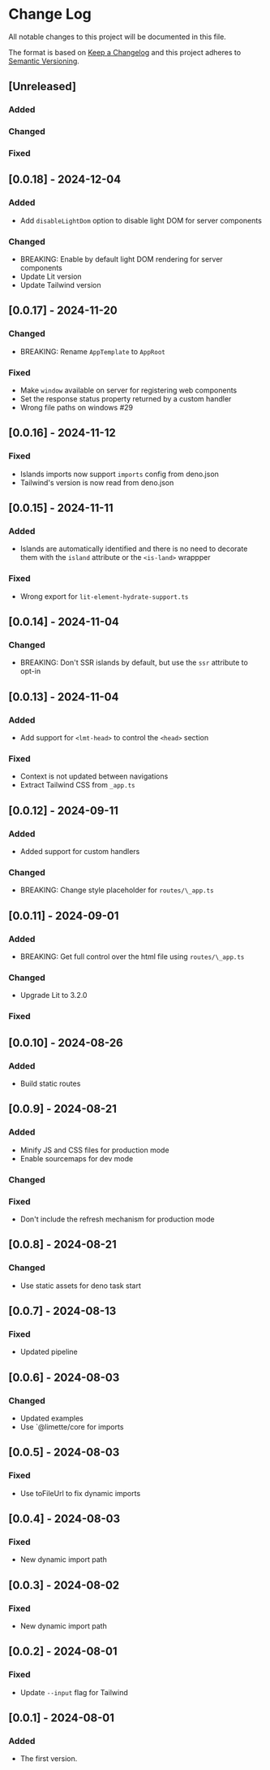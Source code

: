# Change Log

All notable changes to this project will be documented in this file.

The format is based on [Keep a Changelog](http://keepachangelog.com/)
and this project adheres to [Semantic Versioning](http://semver.org/).

## [Unreleased]

### Added

### Changed

### Fixed

## [0.0.18] - 2024-12-04

### Added

- Add `disableLightDom` option to disable light DOM for server components

### Changed

- BREAKING: Enable by default light DOM rendering for server components
- Update Lit version
- Update Tailwind version

## [0.0.17] - 2024-11-20

### Changed

- BREAKING: Rename `AppTemplate` to `AppRoot`

### Fixed

- Make `window` available on server for registering web components
- Set the response status property returned by a custom handler
- Wrong file paths on windows #29

## [0.0.16] - 2024-11-12

### Fixed

- Islands imports now support `imports` config from deno.json
- Tailwind's version is now read from deno.json

## [0.0.15] - 2024-11-11

### Added

- Islands are automatically identified and there is no need to decorate them with the `island` attribute or the `<is-land>` wrappper

### Fixed

- Wrong export for `lit-element-hydrate-support.ts`

## [0.0.14] - 2024-11-04

### Changed

- BREAKING: Don't SSR islands by default, but use the `ssr` attribute to opt-in

## [0.0.13] - 2024-11-04

### Added

- Add support for `<lmt-head>` to control the `<head>` section

### Fixed

- Context is not updated between navigations
- Extract Tailwind CSS from `_app.ts`

## [0.0.12] - 2024-09-11

### Added

- Added support for custom handlers

### Changed

- BREAKING: Change style placeholder for `routes/\_app.ts`

## [0.0.11] - 2024-09-01

### Added

- BREAKING: Get full control over the html file using `routes/\_app.ts`

### Changed

- Upgrade Lit to 3.2.0

### Fixed

## [0.0.10] - 2024-08-26

### Added

- Build static routes

## [0.0.9] - 2024-08-21

### Added

- Minify JS and CSS files for production mode
- Enable sourcemaps for dev mode

### Changed

### Fixed

- Don't include the refresh mechanism for production mode

## [0.0.8] - 2024-08-21

### Changed

- Use static assets for deno task start

## [0.0.7] - 2024-08-13

### Fixed

- Updated pipeline

## [0.0.6] - 2024-08-03

### Changed

- Updated examples
- Use `@limette/core for imports

## [0.0.5] - 2024-08-03

### Fixed

- Use toFileUrl to fix dynamic imports

## [0.0.4] - 2024-08-03

### Fixed

- New dynamic import path

## [0.0.3] - 2024-08-02

### Fixed

- New dynamic import path

## [0.0.2] - 2024-08-01

### Fixed

- Update `--input` flag for Tailwind

## [0.0.1] - 2024-08-01

### Added

- The first version.
